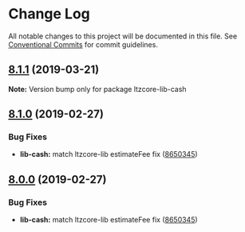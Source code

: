 # Change Log

All notable changes to this project will be documented in this file.
See [Conventional Commits](https://conventionalcommits.org) for commit guidelines.

## [8.1.1](https://github.com/bitpay/ltzcore-lib/tree/cash/compare/v8.1.0...v8.1.1) (2019-03-21)

**Note:** Version bump only for package ltzcore-lib-cash

## [8.1.0](https://github.com/bitpay/ltzcore-lib/tree/cash/compare/v5.0.0-beta.44...v8.1.0) (2019-02-27)

### Bug Fixes

* **lib-cash:** match ltzcore-lib estimateFee fix ([8650345](https://github.com/bitpay/ltzcore-lib/tree/cash/commit/8650345))

## [8.0.0](https://github.com/bitpay/ltzcore-lib/tree/cash/compare/v5.0.0-beta.44...v8.0.0) (2019-02-27)

### Bug Fixes

* **lib-cash:** match ltzcore-lib estimateFee fix ([8650345](https://github.com/bitpay/ltzcore-lib/tree/cash/commit/8650345))
